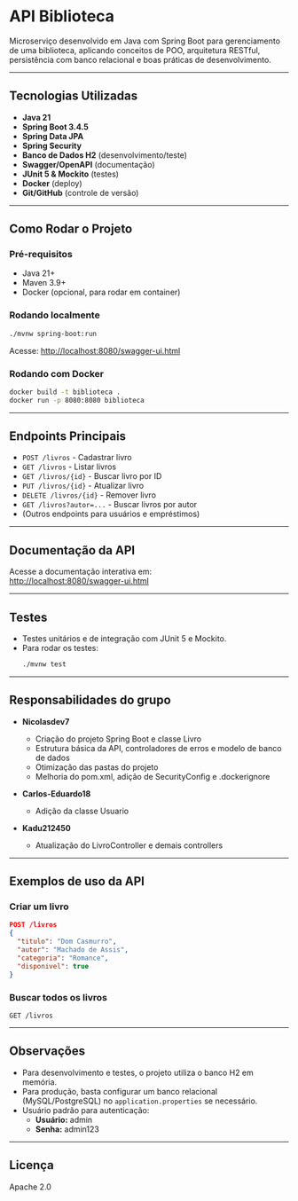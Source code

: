 # API Biblioteca

Microserviço desenvolvido em Java com Spring Boot para gerenciamento de uma biblioteca, aplicando conceitos de POO, arquitetura RESTful, persistência com banco relacional e boas práticas de desenvolvimento.

---

## Tecnologias Utilizadas

- **Java 21**
- **Spring Boot 3.4.5**
- **Spring Data JPA**
- **Spring Security**
- **Banco de Dados H2** (desenvolvimento/teste)
- **Swagger/OpenAPI** (documentação)
- **JUnit 5 & Mockito** (testes)
- **Docker** (deploy)
- **Git/GitHub** (controle de versão)

---

## Como Rodar o Projeto

### Pré-requisitos

- Java 21+
- Maven 3.9+
- Docker (opcional, para rodar em container)

### Rodando localmente

```sh
./mvnw spring-boot:run
```

Acesse: [http://localhost:8080/swagger-ui.html](http://localhost:8080/swagger-ui.html)

### Rodando com Docker

```sh
docker build -t biblioteca .
docker run -p 8080:8080 biblioteca
```

---

## Endpoints Principais

- `POST /livros` - Cadastrar livro
- `GET /livros` - Listar livros
- `GET /livros/{id}` - Buscar livro por ID
- `PUT /livros/{id}` - Atualizar livro
- `DELETE /livros/{id}` - Remover livro
- `GET /livros?autor=...` - Buscar livros por autor
- (Outros endpoints para usuários e empréstimos)

---

## Documentação da API

Acesse a documentação interativa em:  
[http://localhost:8080/swagger-ui.html](http://localhost:8080/swagger-ui.html)

---

## Testes

- Testes unitários e de integração com JUnit 5 e Mockito.
- Para rodar os testes:
  ```sh
  ./mvnw test
  ```

---

## Responsabilidades do grupo

- **Nicolasdev7**
  - Criação do projeto Spring Boot e classe Livro
  - Estrutura básica da API, controladores de erros e modelo de banco de dados
  - Otimização das pastas do projeto
  - Melhoria do pom.xml, adição de SecurityConfig e .dockerignore

- **Carlos-Eduardo18**
  - Adição da classe Usuario

- **Kadu212450**
  - Atualização do LivroController e demais controllers

---

## Exemplos de uso da API

### Criar um livro

```json
POST /livros
{
  "titulo": "Dom Casmurro",
  "autor": "Machado de Assis",
  "categoria": "Romance",
  "disponivel": true
}
```

### Buscar todos os livros

```
GET /livros
```

---

## Observações

- Para desenvolvimento e testes, o projeto utiliza o banco H2 em memória.
- Para produção, basta configurar um banco relacional (MySQL/PostgreSQL) no `application.properties` se necessário.
- Usuário padrão para autenticação:
  - **Usuário:** admin
  - **Senha:** admin123

---

## Licença

Apache 2.0